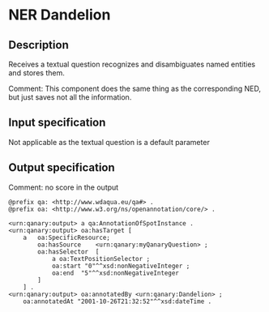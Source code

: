 # NER Dandelion

## Description

Receives a textual question recognizes and disambiguates named entities and stores them.

Comment: This component does the same thing as the corresponding NED, but just saves not all the information.

## Input specification

Not applicable as the textual question is a default parameter

## Output specification

Comment: no score in the output

```ttl
@prefix qa: <http://www.wdaqua.eu/qa#> .
@prefix oa: <http://www.w3.org/ns/openannotation/core/> .

<urn:qanary:output> a qa:AnnotationOfSpotInstance .
<urn:qanary:output> oa:hasTarget [
    a   oa:SpecificResource;
        oa:hasSource    <urn:qanary:myQanaryQuestion> ;
        oa:hasSelector  [
            a oa:TextPositionSelector ;
            oa:start "0"^^xsd:nonNegativeInteger ;
            oa:end  "5"^^xsd:nonNegativeInteger
        ]
    ] .
<urn:qanary:output> oa:annotatedBy <urn:qanary:Dandelion> ;
    oa:annotatedAt "2001-10-26T21:32:52"^^xsd:dateTime .
```
